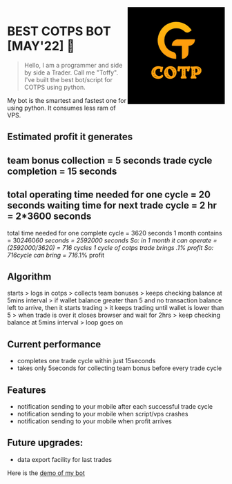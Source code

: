 <img src="files/cotps_logo.png" align="right" />

# BEST COTPS BOT [MAY'22] :robot:
> Hello, I am a programmer and side by side a Trader. Call me "Toffy". I've built the best bot/script for COTPS using python.

My bot is the smartest and fastest one for using python. It consumes less ram of VPS.

## Estimated profit it generates

team bonus collection = 5 seconds
trade cycle completion = 15 seconds
-----------------------------------
total operating time needed for one cycle = 20 seconds
waiting time for next trade cycle =  2 hr = 2*3600 seconds
----------------------------------------------------------
total time needed for one complete cycle =  3620 seconds
1 month contains = 30*24*60*60 seconds = 2592000 seconds
So: in 1 month it can operate = (2592000/3620) = 716 cycles
1 cycle of cotps trade brings .1% profit
So: 716cycle can bring = 716*.1% profit


## Algorithm
starts > logs in cotps > collects team bonuses > keeps checking balance at 5mins interval > if wallet balance greater than 5 and no transaction balance left to arrive, then it starts trading > it keeps trading until wallet is lower than 5 > when trade is over it closes browser and wait for 2hrs > keep checking balance at 5mins interval > loop goes on

## Current performance
- completes one trade cycle within just 15seconds 
- takes only 5seconds for collecting team bonus before every trade cycle

## Features
- notification sending to your mobile after each successful trade cycle
- notification sending to your mobile when script/vps crashes
- notification sending to your mobile when profit arrives 

## Future upgrades:
- data export facility for last trades 

Here is the [demo of my bot](https://www.loom.com/share/e57f284c7c6e416ba894a77ce93eb83f) 